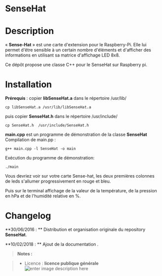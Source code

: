 ﻿# SenseHat

# Description
« **Sense-Hat** » est une carte d'extension pour le Raspberry-Pi. Elle lui
permet d'être sensible à un certain nombre d'éléments et d'afficher des
informations en utilisant sa matrice d'affichage LED 8x8.

Ce dépôt propose une classe C++ pour le SenseHat sur Raspberry pi.


# Installation


**Prérequis** : copier **libSenseHat.a**  dans le répertoire /usr/lib/

    cp libSenseHat.a /usr/lib/libSenseHat.a
     

puis copier **SenseHat.h**      dans le répertoire /usr/include/
	

    cp SenseHat.h  /usr/include/SenseHat.h

**main.cpp**  est un programme  de démonstration de  la classe **SenseHat**
Compilation de main.pp : 

    g++ main.cpp -l SenseHat -o main

Exécution   du programme de démonstration: 

    ./main

Vous devriez voir sur votre carte Sense-hat, les deux premières colonnes de leds s'allumer  progressivement en rouge et bleu.

 Puis sur le terminal affichage de la valeur de la température, de la pression en hPa
et de l'humidité relative en %.

# Changelog

**30/06/2016 : ** Distribution et organisation originale du repository **SenseHat**. 

**10/02/2018 : ** Ajout de la documentation . 

> **Notes :**


> - Licence : **licence publique générale** ![enter image description here](https://img.shields.io/badge/licence-GPL-green.svg)
<!-- TOOLBOX 

Génération des badges : https://shields.io/
Génération de ce fichier : https://stackedit.io/editor#


